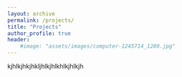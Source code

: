 ```yaml
---
layout: archive
permalink: /projects/
title: "Projects"
author_profile: true
header:
    #image: "assets/images/computer-1245714_1280.jpg"
---
```


kjhlkjhkjhkljhlkjhlkhlkjhlkjh